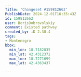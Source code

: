 ```yaml
---
Title: 'Changeset #159812662'
PublishDate: 2024-12-01T16:35:43Z
id: 159812662
user: BorisDobrovolskiy
comment: Existed pathway
created_by: iD 2.30.4
tags:
- Montenegro
bbox:
  min_lon: 18.7182835
  min_lat: 42.4312372
  max_lon: 18.7271699
  max_lat: 42.4363437

---
```

